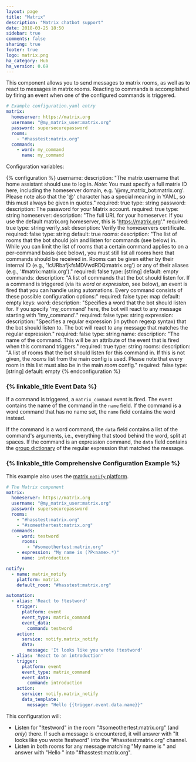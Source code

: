 ```yaml
---
layout: page
title: "Matrix"
description: "Matrix chatbot support"
date: 2018-03-25 18:50
sidebar: true
comments: false
sharing: true
footer: true
logo: matrix.png
ha_category: Hub
ha_version: 0.69
---
```


This component allows you to send messages to matrix rooms, as well as to react to messages in matrix rooms. Reacting to commands is accomplished by firing an event when one of the configured commands is triggered.

```yaml
# Example configuration.yaml entry
matrix:
  homeserver: https://matrix.org
  username: "@my_matrix_user:matrix.org"
  password: supersecurepassword
  rooms:
    - "#hasstest:matrix.org"
  commands:
    - word: my_command
      name: my_command
```

Configuration variables:

{% configuration %}
username:
  description: "The matrix username that home assistant should use to log in. *Note*: You must specify a full matrix ID here, including the homeserver domain, e.g. '@my_matrix_bot:matrix.org'. Please note also that the '@' character has a special meaning in YAML, so this must always be given in quotes."
  required: true
  type: string
password:
  description: The password for your Matrix account.
  required: true
  type: string
homeserver:
  description: "The full URL for your homeserver. If you use the default matrix.org homeserver, this is 'https://matrix.org'."
  required: true
  type: string
verify_ssl:
  description: Verify the homeservers certificate.
  required: false
  type: string
  default: true
rooms:
  description: "The list of rooms that the bot should join and listen for commands (see below) in. While you can limit the list of rooms that a certain command applies to on a per-command basis (see below), you must still list all rooms here that commands should be received in. Rooms can be given either by their internal ID (e.g., '!cURbafjkfsMDVwdRDQ:matrix.org') or any of their aliases (e.g., '#matrix:matrix.org')."
  required: false
  type: [string]
  default: empty
commands:
  description: "A list of commands that the bot should listen for. If a command is triggered (via its *word* or *expression*, see below), an event is fired that you can handle using automations. Every command consists of these possible configuration options:"
  required: false
  type: map
  default: empty
  keys:
    word:
      description: "Specifies a word that the bot should listen for. If you specify 'my_command' here, the bot will react to any message starting with '!my_command'."
      required: false
      type: string
    expression:
      description: "Specifies a regular expression (in python regexp syntax) that the bot should listen to. The bot will react to any message that matches the regular expression."
      required: false
      type: string
    name:
      description: "The name of the command. This will be an attribute of the event that is fired when this command triggers."
      required: true
      type: string
    rooms:
      description: "A list of rooms that the bot should listen for this command in. If this is not given, the *rooms* list from the main config is used. Please note that every room in this list must also be in the main *room* config."
      required: false
      type: [string]
      default: empty
{% endconfiguration %}

### {% linkable_title Event Data %}

If a command is triggered, a `matrix_command` event is fired. The event contains the name of the command in the `name` field. If the command is a word command that has no name set, the `name` field contains the word instead.

If the command is a word command, the `data` field contains a list of the command's arguments, i.e., everything that stood behind the word, split at spaces. If the command is an expression command, the `data` field contains the [group dictionary](https://docs.python.org/3.6/library/re.html?highlight=re#re.match.groupdict) of the regular expression that matched the message.

### {% linkable_title Comprehensive Configuration Example %}

This example also uses the [matrix `notify` platform](/components/notify.matrix/).

```yaml
# The Matrix component
matrix:
  homeserver: https://matrix.org
  username: "@my_matrix_user:matrix.org"
  password: supersecurepassword
  rooms:
    - "#hasstest:matrix.org"
    - "#someothertest:matrix.org"
  commands:
    - word: testword
      rooms:
        - "#someothertest:matrix.org"
    - expression: "My name is (?P<name>.*)"
      name: introduction

notify:
  - name: matrix_notify
    platform: matrix
    default_room: "#hasstest:matrix.org"

automation:
  - alias: 'React to !testword'
    trigger:
      platform: event
      event_type: matrix_command
      event_data:
        command: testword
    action:
      service: notify.matrix_notify
      data:
        message: 'It looks like you wrote !testword'
  - alias: 'React to an introduction'
    trigger:
      platform: event
      event_type: matrix_command
      event_data:
        command: introduction
    action:
      service: notify.matrix_notify
      data_template:
        message: "Hello {{trigger.event.data.name}}"
```

This configuration will:
- Listen for "!testword" in the room "#someothertest:matrix.org" (and *only*) there. If such a message is encountered, it will answer with "It looks like you wrote !testword" into the "#hasstest:matrix.org" channel.
- Listen in both rooms for any message matching "My name is <any string>" and answer with "Hello <the string>" into "#hasstest:matrix.org".
